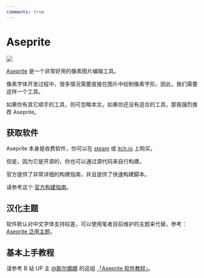 ```yaml
---
comments: true
---
```


# Aseprite

![](https://www.aseprite.org/assets/images/header-logo.png)

[Aseprite](https://www.aseprite.org/) 是一个非常好用的像素图片编辑工具。

像素字体开发过程中，很多情况需要直接在图片中绘制像素字形。因此，我们需要这样一个工具。

如果你有其它顺手的工具，则可忽略本文。如果你还没有适合的工具，那我强烈推荐 Aseprite。

## 获取软件

Aseprite 本身是收费软件，你可以在 [steam](https://store.steampowered.com/app/431730/Aseprite/) 或 [itch.io](https://dacap.itch.io/aseprite) 上购买。

但是，因为它是开源的，你也可以通过源代码来自行构建。

官方提供了非常详细的构建指南，并且提供了快速构建脚本。

请参考这个 [官方构建指南](https://github.com/aseprite/aseprite/blob/main/INSTALL.md)。

## 汉化主题

软件默认对中文字体支持较差，可以使用笔者目前维护的主题来代替，参考：[Aseprite 泛用主题](https://github.com/TakWolf/aseprite-universal-pixel-theme)。

## 基本上手教程

请参考 B 站 UP 主 [@斯尔娜娜](https://space.bilibili.com/142481097) 的这组 [「Aseprite 软件教程」](https://www.bilibili.com/video/av554526906)。
